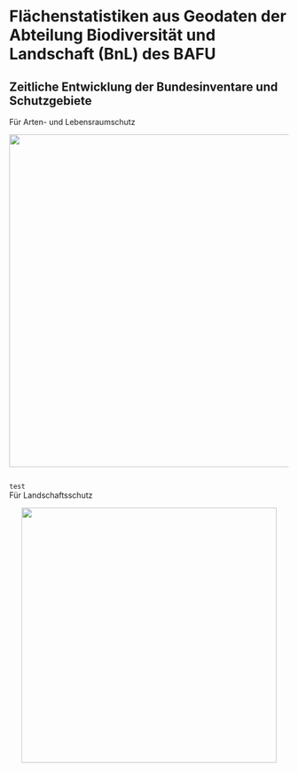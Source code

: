 # Flächenstatistiken aus Geodaten der Abteilung Biodiversität und Landschaft (BnL) des BAFU

## Zeitliche Entwicklung der Bundesinventare und Schutzgebiete

Für Arten- und Lebensraumschutz
<p align="left">
  <img width="600" src="https://github.com/BnL-GIS-Leitungsstelle/Indikator-Parallel-Calculation-Python/blob/master/doc/img/05_ResultA.png">
</p>

<code>
test
</code>
Für Landschaftsschutz
<p align="center">
  <img width="460" src="https://github.com/BnL-GIS-Leitungsstelle/Indikator-Parallel-Calculation-Python/blob/master/doc/img/doc/img/05_ResultB.png">
</p>
